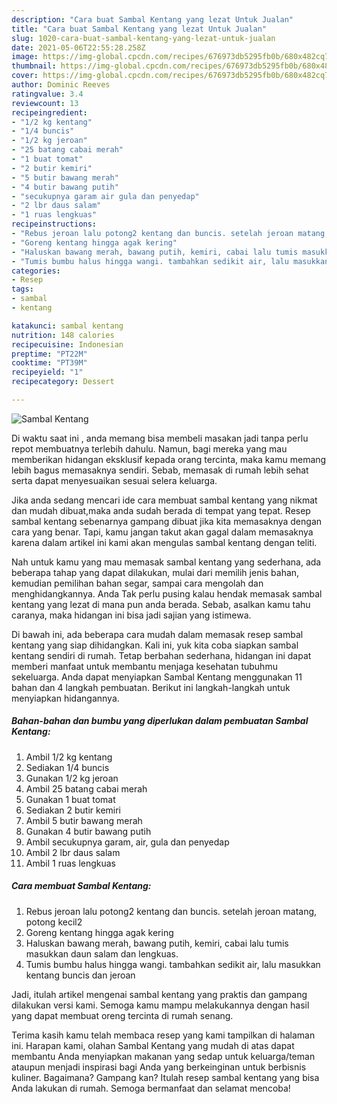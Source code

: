 ```yaml
---
description: "Cara buat Sambal Kentang yang lezat Untuk Jualan"
title: "Cara buat Sambal Kentang yang lezat Untuk Jualan"
slug: 1020-cara-buat-sambal-kentang-yang-lezat-untuk-jualan
date: 2021-05-06T22:55:28.258Z
image: https://img-global.cpcdn.com/recipes/676973db5295fb0b/680x482cq70/sambal-kentang-foto-resep-utama.jpg
thumbnail: https://img-global.cpcdn.com/recipes/676973db5295fb0b/680x482cq70/sambal-kentang-foto-resep-utama.jpg
cover: https://img-global.cpcdn.com/recipes/676973db5295fb0b/680x482cq70/sambal-kentang-foto-resep-utama.jpg
author: Dominic Reeves
ratingvalue: 3.4
reviewcount: 13
recipeingredient:
- "1/2 kg kentang"
- "1/4 buncis"
- "1/2 kg jeroan"
- "25 batang cabai merah"
- "1 buat tomat"
- "2 butir kemiri"
- "5 butir bawang merah"
- "4 butir bawang putih"
- "secukupnya garam air gula dan penyedap"
- "2 lbr daus salam"
- "1 ruas lengkuas"
recipeinstructions:
- "Rebus jeroan lalu potong2 kentang dan buncis. setelah jeroan matang, potong kecil2"
- "Goreng kentang hingga agak kering"
- "Haluskan bawang merah, bawang putih, kemiri, cabai lalu tumis masukkan daun salam dan lengkuas."
- "Tumis bumbu halus hingga wangi. tambahkan sedikit air, lalu masukkan kentang buncis dan jeroan"
categories:
- Resep
tags:
- sambal
- kentang

katakunci: sambal kentang 
nutrition: 148 calories
recipecuisine: Indonesian
preptime: "PT22M"
cooktime: "PT39M"
recipeyield: "1"
recipecategory: Dessert

---
```



![Sambal Kentang](https://img-global.cpcdn.com/recipes/676973db5295fb0b/680x482cq70/sambal-kentang-foto-resep-utama.jpg)

Di waktu  saat ini , anda memang bisa membeli masakan jadi tanpa perlu repot membuatnya terlebih dahulu. Namun, bagi mereka yang mau memberikan hidangan eksklusif kepada orang tercinta, maka kamu memang lebih bagus memasaknya sendiri. Sebab, memasak di rumah lebih sehat serta dapat menyesuaikan sesuai selera keluarga.

Jika anda sedang mencari ide cara membuat sambal kentang yang nikmat dan mudah dibuat,maka anda sudah berada di tempat yang tepat. Resep sambal kentang  sebenarnya gampang dibuat jika kita memasaknya dengan cara yang benar. Tapi, kamu jangan takut akan gagal dalam memasaknya 
karena dalam artikel ini kami akan mengulas sambal kentang dengan teliti.  



Nah untuk kamu yang mau memasak sambal kentang yang sederhana, ada beberapa tahap yang dapat dilakukan, mulai dari memilih jenis bahan, kemudian pemilihan bahan segar, sampai cara mengolah dan menghidangkannya. Anda Tak perlu pusing kalau hendak memasak sambal kentang yang lezat di mana pun anda berada. Sebab, asalkan kamu  tahu caranya, maka hidangan ini bisa jadi sajian yang istimewa.

Di bawah ini, ada beberapa cara mudah dalam memasak resep sambal kentang yang siap dihidangkan. Kali ini, yuk kita coba siapkan sambal kentang sendiri di rumah. Tetap berbahan sederhana, hidangan ini dapat memberi manfaat untuk membantu menjaga kesehatan tubuhmu sekeluarga. Anda dapat menyiapkan Sambal Kentang menggunakan 11 bahan dan 4 langkah pembuatan. Berikut ini langkah-langkah untuk menyiapkan hidangannya.

<!--inarticleads1-->

##### Bahan-bahan dan bumbu yang diperlukan dalam pembuatan Sambal Kentang:

1. Ambil 1/2 kg kentang
1. Sediakan 1/4 buncis
1. Gunakan 1/2 kg jeroan
1. Ambil 25 batang cabai merah
1. Gunakan 1 buat tomat
1. Sediakan 2 butir kemiri
1. Ambil 5 butir bawang merah
1. Gunakan 4 butir bawang putih
1. Ambil secukupnya garam, air, gula dan penyedap
1. Ambil 2 lbr daus salam
1. Ambil 1 ruas lengkuas




<!--inarticleads2-->

##### Cara membuat Sambal Kentang:

1. Rebus jeroan lalu potong2 kentang dan buncis. setelah jeroan matang, potong kecil2
1. Goreng kentang hingga agak kering
1. Haluskan bawang merah, bawang putih, kemiri, cabai lalu tumis masukkan daun salam dan lengkuas.
1. Tumis bumbu halus hingga wangi. tambahkan sedikit air, lalu masukkan kentang buncis dan jeroan




Jadi, itulah artikel mengenai  sambal kentang  yang praktis dan gampang dilakukan versi kami. Semoga kamu mampu melakukannya dengan hasil yang dapat membuat oreng tercinta di rumah senang. 

Terima kasih kamu telah membaca resep yang kami tampilkan di halaman ini. Harapan kami, olahan  Sambal Kentang yang mudah di atas dapat membantu Anda menyiapkan makanan yang sedap untuk keluarga/teman ataupun menjadi inspirasi bagi Anda yang berkeinginan untuk berbisnis kuliner. Bagaimana? Gampang kan? Itulah resep sambal kentang yang bisa Anda lakukan di rumah. Semoga bermanfaat dan selamat mencoba!

